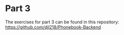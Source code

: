 # Part 3

The exercises for part 3 can be found in this repository:
https://github.com/djl218/Phonebook-Backend